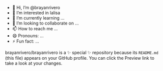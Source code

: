 - 👋 Hi, I’m @brayanrivero
- 👀 I’m interested in lalisa
- 🌱 I’m currently learning ...
- 💞️ I’m looking to collaborate on ...
- 📫 How to reach me ...
- 😄 Pronouns: ...
- ⚡ Fun fact: ...


brayanrivero/brayanrivero is a ✨ special ✨ repository because its `README.md` (this file) appears on your GitHub profile.
You can click the Preview link to take a look at your changes.

